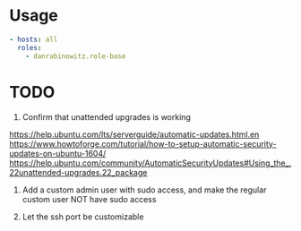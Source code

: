 # Usage

```yml
- hosts: all
  roles:
    - danrabinowitz.role-base
```

# TODO

1. Confirm that unattended upgrades is working

https://help.ubuntu.com/lts/serverguide/automatic-updates.html.en
https://www.howtoforge.com/tutorial/how-to-setup-automatic-security-updates-on-ubuntu-1604/
https://help.ubuntu.com/community/AutomaticSecurityUpdates#Using_the_.22unattended-upgrades.22_package



1. Add a custom admin user with sudo access, and make the regular custom user NOT have sudo access

1. Let the ssh port be customizable
